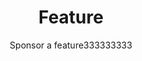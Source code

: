 ---
layout: productdetails
title: Feature
name: Sponsor a Feature
subtitle: Sponsor a feature333333333
description: You can sponsor a feature. I will not only give you an honorable mention on the site, but I will also let you suggest some additional functionalities of this feature.
image: /build/cart/covers/World Code-320.jpg
styles:
  - name: Black
    color: '#000000'
    image: /build/cart/covers/World Code-320.jpg
price: 150.00
folder: _products
loc: "/feature"
desc: Sponsor a Feature
id: sponser
private: true
github_editme_path: donaldboulton/DWB/blob/gh-pages/_products/feature.md
---